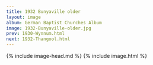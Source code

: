 ```yaml
---
title: 1932 Bunyaville older
layout: image
album: German Baptist Churches Album
image: 1932-Bunyaville-older.jpg
prev: 1930-Wynnum.html
next: 1932-Thangool.html
---
```

{% include image-head.md %}
{% include image.html %}